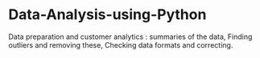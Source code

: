 # Data-Analysis-using-Python
Data preparation and customer analytics : summaries of the data, Finding outliers and removing these, Checking data formats and correcting.
